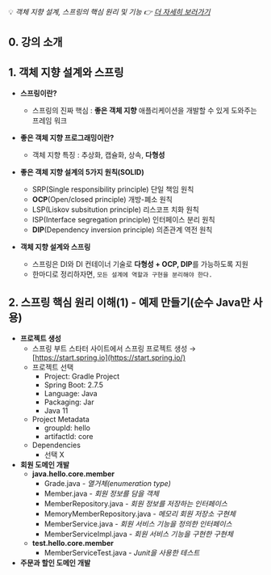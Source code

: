 💡 *객체 지향 설계, 스프링의 핵심 원리 및 기능 👉 [더 자세히 보러가기](https://bejewled-hornet-2b8.notion.site/0e8b09a8ad9740d0bfa5595a397ccd2f)*  
  
   
## 0. 강의 소개 
## 1. 객체 지향 설계와 스프링
  * **스프링이란?**
    - 스프링의 진짜 핵심 : **좋은 객체 지향** 애플리케이션을 개발할 수 있게 도와주는 프레임 워크
    
  * **좋은 객체 지향 프로그래밍이란?**
    - 객체 지향 특징 : 추상화, 캡슐화, 상속, **다형성**
    
  * **좋은 객체 지향 설계의 5가지 원칙(SOLID)**
    - SRP(Single responsibility principle) 단일 책임 원칙
    - **OCP**(Open/closed principle) 개방-폐소 원칙
    - LSP(Liskov subsitution principle) 리스코프 치화 원칙
    - ISP(Interface segregation principle) 인터페이스 분리 원칙
    - **DIP**(Dependency inversion principle) 의존관계 역전 원칙 
    
  * **객체 지향 설계와 스프링**
    - 스프링은 DI와 DI 컨테이너 기술로 **다형성 + OCP, DIP**를 가능하도록 지원
    - 한마디로 정리하자면, ```모든 설계에 역할과 구현을 분리해야 한다.```
    
## 2. 스프링 핵심 원리 이해(1) - 예제 만들기(순수 Java만 사용)
  * **프로젝트 생성**
    - 스프링 부트 스타터 사이트에서 스프링 프로젝트 생성 → [https://start.spring.io](https://start.spring.io/)
    - 프로젝트 선택
      + Project: Gradle Project
      + Spring Boot: 2.7.5
      + Language: Java
      + Packaging: Jar
      + Java 11
    - Project Metadata
      + groupId: hello
      + artifactId: core
    - Dependencies
      + 선택 X
  * **회원 도메인 개발**
    - **java.hello.core.member**
      - Grade.java -  *열거체(enumeration type)*
      - Member.java - *회원 정보를 담을 객체*
      - MemberRepository.java - *회원 정보를 저장하는 인터페이스*
      - MemoryMemberRepository.java - *메모리 회원 저장소 구현체*
      - MemberService.java - *회원 서비스 기능을 정의한 인터페이스*
      - MemberServiceImpl.java - *회원 서비스 기능을 구현한 구현체*
    - **test.hello.core.member**
      - MemberServiceTest.java - *Junit을 사용한 테스트*
  * **주문과 할인 도메인 개발**
    
  
